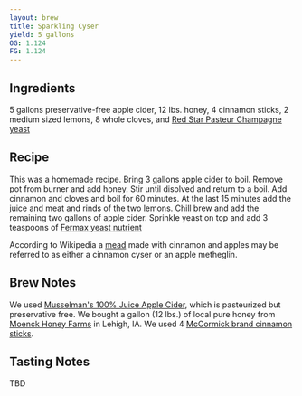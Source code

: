 ```yaml
---
layout: brew
title: Sparkling Cyser
yield: 5 gallons
OG: 1.124
FG: 1.124
---
```


## Ingredients
5 gallons preservative-free apple cider, 12 lbs. honey, 4 cinnamon sticks, 2 medium sized lemons, 8 whole cloves, and [Red Star Pasteur Champagne yeast](http://www.amazon.com/gp/product/B0064OBJ2E/ref=as_li_tl?ie=UTF8&camp=1789&creative=390957&creativeASIN=B0064OBJ2E&linkCode=as2&tag=zombiest-20&linkId=RT243E3X4QECZTAZ)

## Recipe
This was a homemade recipe. Bring 3 gallons apple cider to boil.  Remove pot from burner and add honey.  Stir until disolved and return to a boil.  Add cinnamon and cloves and boil for 60 minutes.  At the last 15 minutes add the juice and meat and rinds of the two lemons.  Chill brew and add the remaining two gallons of apple cider.  Sprinkle yeast on top and add 3 teaspoons of [Fermax yeast nutrient](http://www.amazon.com/gp/product/B0064OPEFC/ref=as_li_tl?ie=UTF8&camp=1789&creative=390957&creativeASIN=B0064OPEFC&linkCode=as2&tag=zombiest-20&linkId=UTHQYLR52OJI4F7Q)

According to Wikipedia a [mead](https://en.wikipedia.org/wiki/Mead) made with cinnamon and apples may be referred to as either a cinnamon cyser or an apple metheglin.

## Brew Notes
We used [Musselman's 100% Juice Apple Cider](http://www.amazon.com/gp/product/B00JX9J7K8/ref=as_li_tl?ie=UTF8&camp=1789&creative=390957&creativeASIN=B00JX9J7K8&linkCode=as2&tag=zombiest-20&linkId=OIG4IEBGYZTEXP4L), which is pasteurized but preservative free.  We bought a gallon (12 lbs.) of local pure honey from [Moenck Honey Farms](https://facilityexplorer.iowadnr.gov/facilityexplorer/SiteDetail.aspx?facID=310386848) in Lehigh, IA.  We used 4 [McCormick brand cinnamon sticks](http://www.amazon.com/gp/product/B00OKAPLSC/ref=as_li_tl?ie=UTF8&camp=1789&creative=390957&creativeASIN=B00OKAPLSC&linkCode=as2&tag=zombiest-20&linkId=M2SNJZRATIZSK2HE).

## Tasting Notes
TBD
